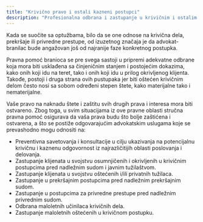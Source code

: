 ```yaml
---
title: "Krivično pravo i ostali kazneni postupci"
description: "Profesionalna odbrana i zastupanje u krivičnim i ostalim kaznenim postupcima."
---
```


Kada se suočite sa optužbama, bilo da se one odnose na krivična dela, prekršaje ili privredne prestupe, od izuzetnog značaja je da advokat-branilac bude angažovan još od najranije faze konkretnog postupka.

Pravna pomoć branioca se pre svega sastoji u pripremi adekvatne odbrane koja mora biti usklađena sa činjeničnim stanjem i postojećim dokazima, kako onih koji idu na teret, tako i onih koji idu u prilog okrivljenog klijenta. Takođe, postoji i druga strana ovih pustupaka jer biti oštećen krivičnim delom često nosi sa sobom određeni stepen štete, kako materijalne tako i nematerijalne.

Vaše pravo na naknadu štete i zaštitu svih drugih prava i interesa mora biti ostvareno. Zbog toga, u svim situacijama iz ove pravne oblasti stručna pravna pomoć osigurava da vaša prava budu što bolje zaštićena i ostvarena, a što se postiže odgovarajućim advokatskim uslugama koje se prevashodno mogu odnositi na:

- Preventivna savetovanja i konsultacije u cilju ukazivanja na potencijalnu krivičnu i kaznenu odgovornost iz najrazličitijih oblasti poslovanja i delovanja.
- Zastupanje klijenata u svojstvu osumnjičenih i okrivljenih u krivičnim postupcima pred nadležnim sudom i javnim tužilaštvom.
- Zastupanje klijenata u svojstvu oštećenih i/ili privatnih tužilaca.
- Zastupanje u prekršajnim postupcima pred nadležnim prekršajnim sudom.
- Zastupanje u postupcima za privredne prestupe pred nadležnim privrednim sudom.
- Odbrana maloletnih učinilaca krivičnih dela.
- Zastupanje maloletnih oštećenih u krivičnom postupku.
